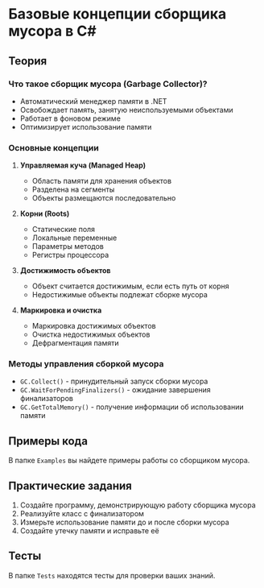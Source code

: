 # Базовые концепции сборщика мусора в C#

## Теория

### Что такое сборщик мусора (Garbage Collector)?
- Автоматический менеджер памяти в .NET
- Освобождает память, занятую неиспользуемыми объектами
- Работает в фоновом режиме
- Оптимизирует использование памяти

### Основные концепции
1. **Управляемая куча (Managed Heap)**
   - Область памяти для хранения объектов
   - Разделена на сегменты
   - Объекты размещаются последовательно

2. **Корни (Roots)**
   - Статические поля
   - Локальные переменные
   - Параметры методов
   - Регистры процессора

3. **Достижимость объектов**
   - Объект считается достижимым, если есть путь от корня
   - Недостижимые объекты подлежат сборке мусора

4. **Маркировка и очистка**
   - Маркировка достижимых объектов
   - Очистка недостижимых объектов
   - Дефрагментация памяти

### Методы управления сборкой мусора
- `GC.Collect()` - принудительный запуск сборки мусора
- `GC.WaitForPendingFinalizers()` - ожидание завершения финализаторов
- `GC.GetTotalMemory()` - получение информации об использовании памяти

## Примеры кода

В папке `Examples` вы найдете примеры работы со сборщиком мусора.

## Практические задания

1. Создайте программу, демонстрирующую работу сборщика мусора
2. Реализуйте класс с финализатором
3. Измерьте использование памяти до и после сборки мусора
4. Создайте утечку памяти и исправьте её

## Тесты

В папке `Tests` находятся тесты для проверки ваших знаний.